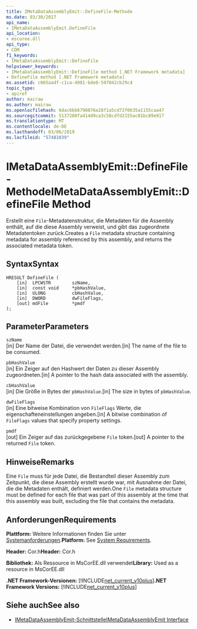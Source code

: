 ```yaml
---
title: IMetaDataAssemblyEmit::DefineFile-Methode
ms.date: 03/30/2017
api_name:
- IMetaDataAssemblyEmit.DefineFile
api_location:
- mscoree.dll
api_type:
- COM
f1_keywords:
- IMetaDataAssemblyEmit::DefineFile
helpviewer_keywords:
- IMetaDataAssemblyEmit::DefineFile method [.NET Framework metadata]
- DefineFile method [.NET Framework metadata]
ms.assetid: c065aadf-c1ca-4981-bde6-597042cb29c4
topic_type:
- apiref
author: mairaw
ms.author: mairaw
ms.openlocfilehash: 6dac6bb6790876e28f1a5cd72f0635a1155caa47
ms.sourcegitcommit: 5137208fa414d9ca3c58cdfd2155ac81bc89e917
ms.translationtype: MT
ms.contentlocale: de-DE
ms.lasthandoff: 03/06/2019
ms.locfileid: "57481039"
---
```

# <a name="imetadataassemblyemitdefinefile-method"></a><span data-ttu-id="79a39-102">IMetaDataAssemblyEmit::DefineFile-Methode</span><span class="sxs-lookup"><span data-stu-id="79a39-102">IMetaDataAssemblyEmit::DefineFile Method</span></span>
<span data-ttu-id="79a39-103">Erstellt eine `File`-Metadatenstruktur, die Metadaten für die Assembly enthält, auf die diese Assembly verweist, und gibt das zugeordnete Metadatentoken zurück.</span><span class="sxs-lookup"><span data-stu-id="79a39-103">Creates a `File` metadata structure containing metadata for assembly referenced by this assembly, and returns the associated metadata token.</span></span>  
  
## <a name="syntax"></a><span data-ttu-id="79a39-104">Syntax</span><span class="sxs-lookup"><span data-stu-id="79a39-104">Syntax</span></span>  
  
```  
HRESULT DefineFile (  
    [in]  LPCWSTR        szName,   
    [in]  const void     *pbHashValue,   
    [in]  ULONG          cbHashValue,  
    [in]  DWORD          dwFileFlags,  
    [out] mdFile         *pmdf  
);  
```  
  
## <a name="parameters"></a><span data-ttu-id="79a39-105">Parameter</span><span class="sxs-lookup"><span data-stu-id="79a39-105">Parameters</span></span>  
 `szName`  
 <span data-ttu-id="79a39-106">[in] Der Name der Datei, die verwendet werden.</span><span class="sxs-lookup"><span data-stu-id="79a39-106">[in] The name of the file to be consumed.</span></span>  
  
 `pbHashValue`  
 <span data-ttu-id="79a39-107">[in] Ein Zeiger auf den Hashwert der Daten zu dieser Assembly zugeordneten.</span><span class="sxs-lookup"><span data-stu-id="79a39-107">[in] A pointer to the hash data associated with the assembly.</span></span>  
  
 `cbHashValue`  
 <span data-ttu-id="79a39-108">[in] Die Größe in Bytes der `pbHashValue`.</span><span class="sxs-lookup"><span data-stu-id="79a39-108">[in] The size in bytes of `pbHashValue`.</span></span>  
  
 `dwFileFlags`  
 <span data-ttu-id="79a39-109">[in] Eine bitweise Kombination von `FileFlags` Werte, die eigenschafteneinstellungen angeben.</span><span class="sxs-lookup"><span data-stu-id="79a39-109">[in] A bitwise combination of `FileFlags` values that specify property settings.</span></span>  
  
 `pmdf`  
 <span data-ttu-id="79a39-110">[out] Ein Zeiger auf das zurückgegebene `File` token.</span><span class="sxs-lookup"><span data-stu-id="79a39-110">[out] A pointer to the returned `File` token.</span></span>  
  
## <a name="remarks"></a><span data-ttu-id="79a39-111">Hinweise</span><span class="sxs-lookup"><span data-stu-id="79a39-111">Remarks</span></span>  
 <span data-ttu-id="79a39-112">Eine `File` muss für jede Datei, die Bestandteil dieser Assembly zum Zeitpunkt, die diese Assembly erstellt wurde war, mit Ausnahme der Datei, die die Metadaten enthält, definiert werden.</span><span class="sxs-lookup"><span data-stu-id="79a39-112">One `File` metadata structure must be defined for each file that was part of this assembly at the time that this assembly was built, excluding the file that contains the metadata.</span></span>  
  
## <a name="requirements"></a><span data-ttu-id="79a39-113">Anforderungen</span><span class="sxs-lookup"><span data-stu-id="79a39-113">Requirements</span></span>  
 <span data-ttu-id="79a39-114">**Plattform:** Weitere Informationen finden Sie unter [Systemanforderungen](../../../../docs/framework/get-started/system-requirements.md).</span><span class="sxs-lookup"><span data-stu-id="79a39-114">**Platform:** See [System Requirements](../../../../docs/framework/get-started/system-requirements.md).</span></span>  
  
 <span data-ttu-id="79a39-115">**Header:** Cor.h</span><span class="sxs-lookup"><span data-stu-id="79a39-115">**Header:** Cor.h</span></span>  
  
 <span data-ttu-id="79a39-116">**Bibliothek:** Als Ressource in MsCorEE.dll verwendet</span><span class="sxs-lookup"><span data-stu-id="79a39-116">**Library:** Used as a resource in MsCorEE.dll</span></span>  
  
 <span data-ttu-id="79a39-117">**.NET Framework-Versionen:** [!INCLUDE[net_current_v10plus](../../../../includes/net-current-v10plus-md.md)]</span><span class="sxs-lookup"><span data-stu-id="79a39-117">**.NET Framework Versions:** [!INCLUDE[net_current_v10plus](../../../../includes/net-current-v10plus-md.md)]</span></span>  
  
## <a name="see-also"></a><span data-ttu-id="79a39-118">Siehe auch</span><span class="sxs-lookup"><span data-stu-id="79a39-118">See also</span></span>
- [<span data-ttu-id="79a39-119">IMetaDataAssemblyEmit-Schnittstelle</span><span class="sxs-lookup"><span data-stu-id="79a39-119">IMetaDataAssemblyEmit Interface</span></span>](../../../../docs/framework/unmanaged-api/metadata/imetadataassemblyemit-interface.md)
